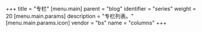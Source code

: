 +++
title = "专栏"
[menu.main]
  parent = "blog"
  identifier = "series"
  weight = 20
  [menu.main.params]
    description = "专栏列表。"
  [menu.main.params.icon]
  vendor = "bs"
  name = "columns"
+++
